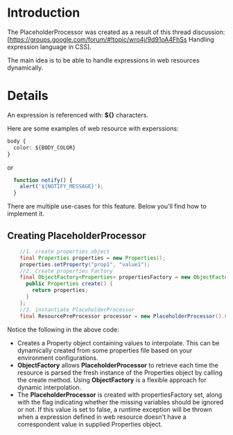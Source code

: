 # Introduction
The PlaceholderProcessor was created as a result of this thread discussion: [https://groups.google.com/forum/#!topic/wro4j/9d91oA4FhSs Handling expression language in CSS]. 

The main idea is to be able to handle expressions in web resources dynamically. 

# Details
An expression is referenced with: **${}** characters.

Here are some examples of web resource with experssions: 

```html
body {
  color: ${BODY_COLOR}
}
```

or

```javascript
  function notify() {
    alert('${NOTIFY_MESSAGE}');
  }
```

There are multiple use-cases for this feature. Below you'll find how to implement it.

## Creating PlaceholderProcessor
```java
    //1. create properties object
    final Properties properties = new Properties();
    properties.setProperty("prop1", "value1");
    //2. Create properties Factory
    final ObjectFactory<Properties> propertiesFactory = new ObjectFactory<Properties>() {
      public Properties create() {
        return properties;
      }
    };
    //3. instantiate PlaceholderProcessor
    final ResourcePreProcessor processor = new PlaceholderProcessor().setPropertiesFactory(propertiesFactory).setIgnoreMissingVariables(false);
```

Notice the following in the above code:
  * Creates a Property object containing values to interpolate. This can be dynamically created from some properties file based on your environment configurations.
  *  **ObjectFactory** allows **PlaceholderProcessor** to retrieve each time the resource is parsed the fresh instance of the Properties object by calling the create method. Using **ObjectFactory** is a flexible approach for dynamic interpolation.
  * The **PlaceholderProcessor** is created with propertiesFactory set, along with the flag indicating whether the missing variables should be ignored or not. If this value is set to false, a runtime exception will be thrown when a expression defined in web resource doesn't have a correspondent value in supplied Properties object.